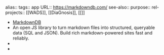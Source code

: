 alias::
tags:: app
URL:: https://markdowndb.com/
see-also::
purpose::
rel-projects:: [[WADS]], [[DiaGnosis]], [[]]
- [MarkdownDB](https://markdowndb.com/)
- An open JS library to turn markdown files into structured, queryable data (SQL and JSON). Build rich markdown-powered sites fast and reliably.
-
-

